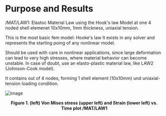 
# Purpose and Results

/MAT/LAW1: Elastoc Material Law using the Hook's law Model at one 4 noded shell elemenet 10x10mm, 1mm thickness, uniaxial tension.

This is the most basic fem model: Hooke's law
It exists in any solver and represents the starting poing of any nonlinear model.

Should be used with care in nonlinear applications, since large deformation can lead to very high stresses, 
where material behavior can become unstable.
In case of doubt, use an elasto-plastic material law, like LAW2 (Johnson-Cook model).

It contains out of 4 nodes, forming 1 shell element (10x10mm) und uniaxial-tension loading condition.


![image](Images/Stress_Strain_one_element_uniax_tension.png)
<figcaption align = "center"><b>Figure 1. (left) Von Mises stress (upper left) and Strain (lower left) vs. Time plot /MAT/LAW1</b></figcaption>
